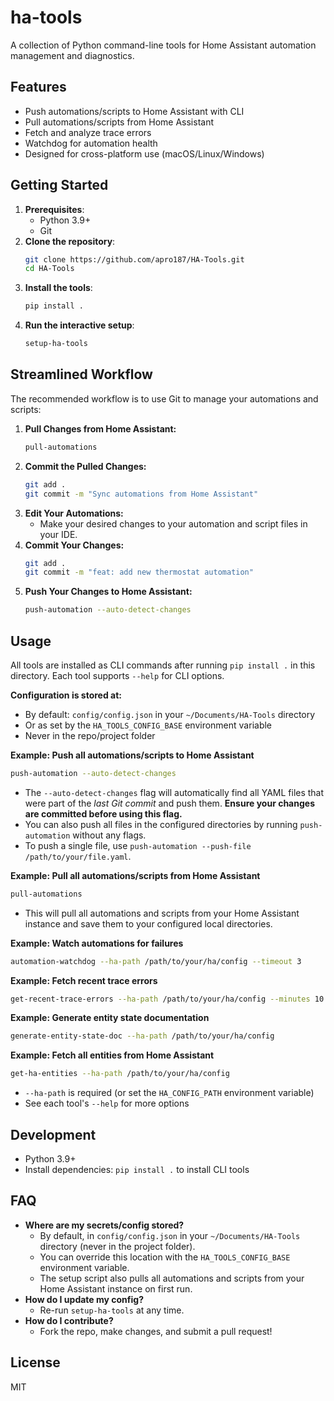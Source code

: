 # ha-tools

A collection of Python command-line tools for Home Assistant automation management and diagnostics.

## Features
- Push automations/scripts to Home Assistant with CLI
- Pull automations/scripts from Home Assistant
- Fetch and analyze trace errors
- Watchdog for automation health
- Designed for cross-platform use (macOS/Linux/Windows)

## Getting Started

1.  **Prerequisites**:
    *   Python 3.9+
    *   Git
2.  **Clone the repository**:
    ```bash
    git clone https://github.com/apro187/HA-Tools.git
    cd HA-Tools
    ```
3.  **Install the tools**:
    ```bash
    pip install .
    ```
4.  **Run the interactive setup**:
    ```bash
    setup-ha-tools
    ```

## Streamlined Workflow

The recommended workflow is to use Git to manage your automations and scripts:

1.  **Pull Changes from Home Assistant:**
    ```bash
    pull-automations
    ```
2.  **Commit the Pulled Changes:**
    ```bash
    git add .
    git commit -m "Sync automations from Home Assistant"
    ```
3.  **Edit Your Automations:**
    *   Make your desired changes to your automation and script files in your IDE.
4.  **Commit Your Changes:**
    ```bash
    git add .
    git commit -m "feat: add new thermostat automation"
    ```
5.  **Push Your Changes to Home Assistant:**
    ```bash
    push-automation --auto-detect-changes
    ```

## Usage

All tools are installed as CLI commands after running `pip install .` in this directory. Each tool supports `--help` for CLI options.

**Configuration is stored at:**
- By default: `config/config.json` in your `~/Documents/HA-Tools` directory
- Or as set by the `HA_TOOLS_CONFIG_BASE` environment variable
- Never in the repo/project folder

**Example: Push all automations/scripts to Home Assistant**


```sh
push-automation --auto-detect-changes
```

- The `--auto-detect-changes` flag will automatically find all YAML files that were part of the *last Git commit* and push them. **Ensure your changes are committed before using this flag.**
- You can also push all files in the configured directories by running `push-automation` without any flags.
- To push a single file, use `push-automation --push-file /path/to/your/file.yaml`.

**Example: Pull all automations/scripts from Home Assistant**

```sh
pull-automations
```
- This will pull all automations and scripts from your Home Assistant instance and save them to your configured local directories.

**Example: Watch automations for failures**


```sh
automation-watchdog --ha-path /path/to/your/ha/config --timeout 3
```

**Example: Fetch recent trace errors**


```sh
get-recent-trace-errors --ha-path /path/to/your/ha/config --minutes 10
```

**Example: Generate entity state documentation**


```sh
generate-entity-state-doc --ha-path /path/to/your/ha/config
```

**Example: Fetch all entities from Home Assistant**


```sh
get-ha-entities --ha-path /path/to/your/ha/config
```

- `--ha-path` is required (or set the `HA_CONFIG_PATH` environment variable)
- See each tool's `--help` for more options

## Development
- Python 3.9+
- Install dependencies: `pip install .` to install CLI tools

## FAQ
- **Where are my secrets/config stored?**
  - By default, in `config/config.json` in your `~/Documents/HA-Tools` directory (never in the project folder).
  - You can override this location with the `HA_TOOLS_CONFIG_BASE` environment variable.
  - The setup script also pulls all automations and scripts from your Home Assistant instance on first run.
- **How do I update my config?**
  - Re-run `setup-ha-tools` at any time.
- **How do I contribute?**
  - Fork the repo, make changes, and submit a pull request!

## License
MIT
